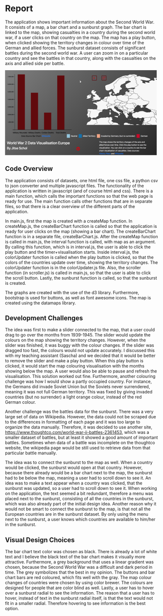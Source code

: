 # Report
The application shows important information about the Second World War. It consists of a map, a bar chart and a sunburst graph. The bar chart is linked to the map, showing casualties in a country during the second world war, if a user clicks on that country on the map. The map has a play button, when clicked showing the territory changes in colour over time of the German and allied forces. The sunburst dataset consists of significant battles during the second world war. A user can zoom in on a particular country and see the battles in that country, along with the casualties on the axis and allied side per battle.

<img src="doc/application.png" width="500px"/>


## Code Overview
The application consists of datasets, one html file, one css file, a python csv to json converter and multiple javascript files. The functionality of the application is written in javascript (and of course html and css). There is a main function, which calls the important functions so that the web page is ready for use. The main function calls other functions that are in separate files, so that there is a clear overview of the different parts of the application. 

In main.js, first the map is created with a createMap function. In createMap.js, the createBarChart function is called so that the application is ready for user clicks on the map (showing a bar chart). The createBarChart function is in a separate file, createBarChart.js. 
After the createMap function is called in main.js, the interval function is called, with map as an argument. By calling this function, which is in interval.js, the user is able to click the play button and the timer+visualisation starts. Inside interval.js, the colorUpdater function is called when the play button is clicked, so that the colors of the countries update over time, showing the territory changes. The colorUpdater function is in the colorUpdater.js file. Also, the scroller function (in scroller.js) is called in main.js, so that the user is able to click the scroll button. Lastly, the sunburst function is called, so that the sunburst is created. 

The graphs are created with the use of the d3 library. Furthermore, bootstrap is used for buttons, as well as font awesome icons. The map is created using the datamaps library.

## Development Challenges
The idea was first to make a slider connected to the map, that a user could drag to go over the months from 1939-1945. The slider would update the colours on the map showing the territory changes. However, when the slider was finished, it was buggy with the colour changes. If the slider was dragged too fast, the colours would not update accurately. I discussed this with my teaching assistant (Sascha) and we decided that it would be better to remove the slider and make a play button. When this play button is clicked, it would start the map colouring visualisation with the months showing below the map. A user would also be able to pause and refresh the visualisation. This solution worked out fine.
Furthermore, another colouring challenge was how I would show a partly occupied country. For instance, the Germans did invade Soviet Union but the Soviets never surrendered, meaning it was not full German territory. This was fixed by giving invaded countries (but no surrender) a light orange colour, instead of the red German colour.

Another challenge was the battles data for the sunburst. There was a very large set of data on Wikipedia. However, the data could not be scraped due to the differences in formatting of each page and it was too large to organize the data manually. Therefore, it was decided to use another site, https://www.thoughtco.com/world-war-ii-battles-2361453, which was a smaller dataset of battles, but at least it showed a good amount of important battles. Sometimes when data of a battle was incomplete on the thoughtco website, the wikipedia page would be still used to retrieve data from that particular battle manually. 

The idea was to connect the sunburst to the map as well. When a country would be clicked, the sunburst would open at that country. However, because there already would be a bar chart next to the map, the sunburst had to be below the map, meaning a user had to scroll down to see it. An idea was to make a text appear when a country was clicked, that the sunburst was updated, so a user had to scroll down to see it. When working on the application, the text seemed a bit redundant, therefore a menu was placed next to the sunburst, consisting of all the countries in the sunburst, which was also already part of the initial design idea. Another reason why it would not be smart to connect the sunburst to the map, is that not all the European countries are in the sunburst dataset. By only using the menu next to the sunburst, a user knows which countries are available to him/her in the sunburst.

## Visual Design Choices
The bar chart text color was chosen as black. There is already a lot of white text and I believe the black text of the bar chart makes it visually more attractive. Furthermore, a grey background that uses a linear gradient was chosen, because the Second World War was a difficult and dark period in time. The grey symbolizes that the best in my opinion. The buttons and bar chart bars are red coloured, which fits well with the gray. The map colour changes of countries were chosen by using color brewer. The colours are designed for people that are color blind as well. 
Lastly, a user has to hover over a sunburst radial to see the information. The reason that a user has to hover, instead of text in the sunburst radial itself, is that the text would not fit in a smaller radial. Therefore hovering to see information is the best option.



